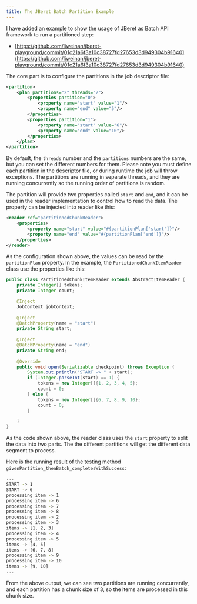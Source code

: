 ```yaml
---
title: The JBeret Batch Partition Example
---
```


I have added an example to show the usage of JBeret as Batch API framework to run a partitioned step:

- [https://github.com/liweinan/jberet-playground/commit/01c21a6f3a10c38727fd27653d3d949304b91640](https://github.com/liweinan/jberet-playground/commit/01c21a6f3a10c38727fd27653d3d949304b91640)

The core part is to configure the partitions in the job descriptor file:

```xml
<partition>
    <plan partitions="2" threads="2">
        <properties partition="0">
            <property name="start" value="1"/>
            <property name="end" value="5"/>
        </properties>
        <properties partition="1">
            <property name="start" value="6"/>
            <property name="end" value="10"/>
        </properties>
    </plan>
</partition>
```

By default, the `threads` number and the `partitions` numbers are the same, but you can set the different numbers for them. Please note you must define each partition in the descriptor file, or during runtime the job will throw exceptions. The partitions are running in separate threads, and they are running concurrently so the running order of partitions is random.

The partition will provide two properties called `start` and `end`, and it can be used in the reader implementation to control how to read the data. The property can be injected into reader like this:

```xml
<reader ref="partitionedChunkReader">
    <properties>
        <property name="start" value="#{partitionPlan['start']}"/>
        <property name="end" value="#{partitionPlan['end']}"/>
    </properties>
</reader>
```

As the configuration shown above, the values can be read by the `partitionPlan` property. In the example, the `PartitionedChunkItemReader` class use the properties like this:

```java
public class PartitionedChunkItemReader extends AbstractItemReader {
    private Integer[] tokens;
    private Integer count;

    @Inject
    JobContext jobContext;
    
    @Inject
    @BatchProperty(name = "start")
    private String start;
    
    @Inject
    @BatchProperty(name = "end")
    private String end;
    
    @Override
    public void open(Serializable checkpoint) throws Exception {
        System.out.println("START -> " + start);
        if (Integer.parseInt(start) == 1) {
            tokens = new Integer[]{1, 2, 3, 4, 5};
            count = 0;
        } else {
            tokens = new Integer[]{6, 7, 8, 9, 10};
            count = 0;
        }

    }
}
```

As the code shown above, the reader class uses the `start` property to split the data into two parts. The the different partitions will get the different data segment to process.

Here is the running result of the testing method `givenPartition_thenBatch_completesWithSuccess`:

```bash
...
START -> 1
START -> 6
processing item -> 1
processing item -> 6
processing item -> 7
processing item -> 8
processing item -> 2
processing item -> 3
items -> [1, 2, 3]
processing item -> 4
processing item -> 5
items -> [4, 5]
items -> [6, 7, 8]
processing item -> 9
processing item -> 10
items -> [9, 10]
...
```

From the above output, we can see two partitions are running concurrently, and each partition has a chunk size of 3, so the items are processed in this chunk size.   



